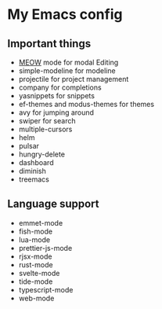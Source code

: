 # My Emacs config

## Important things
 - [MEOW](https://github.com/meow-edit/meow) mode for modal Editing
 - simple-modeline for modeline
 - projectile for project management
 - company for completions
 - yasnippets for snippets
 - ef-themes and modus-themes for themes
 - avy for jumping around
 - swiper for search
 - multiple-cursors
 - helm
 - pulsar
 - hungry-delete
 - dashboard
 - diminish
 - treemacs

## Language support
 - emmet-mode 
 - fish-mode 
 - lua-mode 
 - prettier-js-mode
 - rjsx-mode 
 - rust-mode 
 - svelte-mode 
 - tide-mode 
 - typescript-mode 
 - web-mode 
